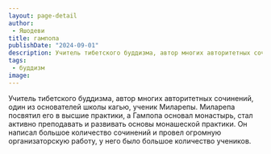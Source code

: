 ```yaml
---
layout: page-detail
author:
 - Яшодеви
title: гампопа
publishDate: "2024-09-01"
description: Учитель тибетского буддизма, автор многих авторитетных сочинений, один из основателей школы кагью, ученик Миларепы. Миларепа посвятил его в высшие практики, а Гампопа основал монастырь, стал активно преподавать и развивать основы монашеской практики. Он написал большое количество сочинений и провел огромную организаторскую работу, у него было большое количество учеников.
tags:
 - буддизм
image: 
---
```


Учитель тибетского буддизма, автор многих авторитетных сочинений, один из основателей школы кагью, ученик Миларепы. Миларепа посвятил его в высшие практики, а Гампопа основал монастырь, стал активно преподавать и развивать основы монашеской практики. Он написал большое количество сочинений и провел огромную организаторскую работу, у него было большое количество учеников.

